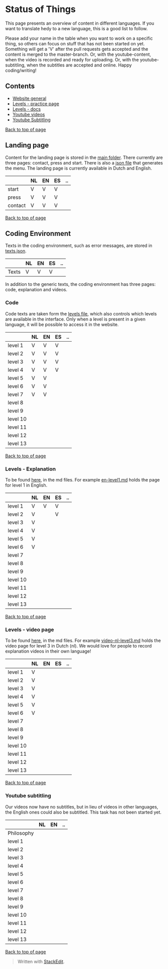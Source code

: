 # Status of Things  
This page presents an overview of content in different languages. If you want to translate hedy to a new language, this is a good list to follow.

Please add your name in the table when you want to work on a specific thing, so others can focus on stuff that has not been started on yet. Something will get a 'V' after the pull requests gets accepted and the content is merged to the master-branch. Or, with the youtube-content, when the video is recorded and ready for uploading. Or, with the youtube-subtitling, when the subtitles are accepted and online. Happy coding/writing!    
  
## Contents  
* [Website general](#Website-general)  
* [Levels - practice page](#levels-practice-page)  
* [Levels - docs](#Levels-docs)  
* [Youtube videos](#Youtube-videos)  
* [Youtube Subtitling](#Youtube-Subtitling)    
  
[Back to top of page](#status-of-things)  

## Landing page  
Content for the landing page is stored in the [main folder](main). There currently are three pages: contact, press and start. There is also a [json file](main/menu.json) that generates the menu. The landing page is currently available in Dutch and English.

|  |NL|EN|ES|..|  
|--|--|--|--|--|  
|start| V | V | V |  |  
|press| V | V | V |  |  
|contact| V | V | V |  |   
[Back to top of page](#status-of-things)  
 
## Coding Environment
Texts in the coding environment, such as error messages, are stored in [texts.json](static/texts.json).  

|  |NL|EN|ES|..|  
|--|--|--|--|--|  
|Texts| V | V | V |  |  

In addition to the generic texts, the coding environment has three pages: code, explanation and videos.

### Code
Code texts are taken form the [levels file](static/levels.json), which also controls which levels are available in the interface. Only when a level is present in a given language, it will be possible to access it in the website.
  
|  |NL|EN|ES|..|  
|--|--|--|--|--|  
|level 1| V | V | V |  |  
|level 2| V | V | V |  |  
|level 3| V | V | V |  |  
|level 4| V | V | V |  |  
|level 5| V | V |  |  |  
|level 6| V | V |  |  |  
|level 7| V | V |  |  |  
|level 8|  |  |  |  |  
|level 9|  |  |  |  |  
|level 10|  |  |  |  |  
|level 11|  |  |  |  |  
|level 12|  |  |  |  |  
|level 13|  |  |  |  |  
[Back to top of page](#status-of-things)  

  
### Levels - Explanation  
To be found [here](/docs), in the md files. For example [en-level1.md](docs/en-level1.md) holds the page for level 1 in English.
  
|  |NL|EN|ES|..|  
|--|--|--|--|--|  
|level 1| V | V | V |  |  
|level 2| V |   | V |  |  
|level 3| V |   |  |  |  
|level 4| V |   |  |  |  
|level 5| V |   |  |  |  
|level 6| V |   |  |  |  
|level 7|   |   |  |  |  
|level 8|   |   |  |  |  
|level 9|   |   |  |  |  
|level 10|  |   |  |  |  
|level 11|  |   |  |  |  
|level 12|  |   |  |  |  
|level 13|  |   |  |  |  
[Back to top of page](#status-of-things)  
  
### Levels - video page
To be found [here](/docs), in the md files. For example [video-nl-level3.md](docs/nl-level3.md) holds the video page for level 3 in Dutch (nl). We would love for people to record explanation videos in their own language!

|  |NL|EN|ES|..|  
|--|--|--|--|--|  
|level 1| V |  |  |  |  
|level 2| V |  |  |  |  
|level 3| V |  |  |  |  
|level 4| V |  |  |  |  
|level 5| V |  |  |  |  
|level 6| V |  |  |  |  
|level 7|  |  |  |  |  
|level 8|  |  |  |  |  
|level 9|  |  |  |  |  
|level 10|  |  |  |  |  
|level 11|  |  |  |  |  
|level 12|  |  |  |  |  
|level 13|  |  |  |  |  
   
[Back to top of page](#status-of-things)  
  
  
### Youtube subtitling  

Our videos now have no subtitles, but in lieu of videos in other languages, the English ones could also be subtitled. This task has not been started yet.

|  |NL|EN|..|  
|--|--|--|--|  
|Philosophy|  |  |  |  
|level 1|  |  |  |  
|level 2|  |  |  |  
|level 3|  |  |  |  
|level 4|  |  |  |  
|level 5|  |  |  |  
|level 6|  |  |  |  
|level 7|  |  |  |  
|level 8|  |  |  |  
|level 9|  |  |  |  
|level 10|  |  |  |  
|level 11|  |  |  |  
|level 12|  |  |  |    
|level 13|  |  |  |  
[Back to top of page](#status-of-things)  
  
> Written with [StackEdit](https://stackedit.io/).
